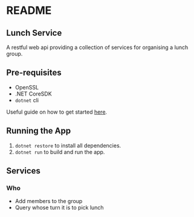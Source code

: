 # README

##  Lunch Service

A restful web api providing a collection of services for organising a lunch group.

## Pre-requisites

- OpenSSL
- .NET CoreSDK
- `dotnet` cli

Useful guide on how to get started [here](https://www.microsoft.com/net/core#macos).

## Running the App

1. `dotnet restore` to install all dependencies.
2. `dotnet run` to build and run the app.

## Services

### Who
- Add members to the group
- Query whose turn it is to pick lunch